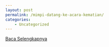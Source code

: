 ```yaml
---
layout: post
permalink: /mimpi-datang-ke-acara-kematian/
categories:
    - Uncategorized
---
```


[Baca Selengkapnya](/07)